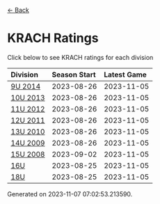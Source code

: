 [<- Back](../readme.md)
# KRACH Ratings
Click below to see KRACH ratings for each division

| Division | Season Start | Latest Game |
| :-- | :-- | :-- |
| [9U 2014](9U-2014-ratings.md) | 2023-08-26 | 2023-11-05 |
| [10U 2013](10U-2013-ratings.md) | 2023-08-26 | 2023-11-05 |
| [11U 2012](11U-2012-ratings.md) | 2023-08-26 | 2023-11-05 |
| [12U 2011](12U-2011-ratings.md) | 2023-08-26 | 2023-11-05 |
| [13U 2010](13U-2010-ratings.md) | 2023-08-26 | 2023-11-05 |
| [14U 2009](14U-2009-ratings.md) | 2023-08-26 | 2023-11-05 |
| [15U 2008](15U-2008-ratings.md) | 2023-09-02 | 2023-11-05 |
| [16U](16U-ratings.md) | 2023-08-25 | 2023-11-05 |
| [18U](18U-ratings.md) | 2023-08-25 | 2023-11-05 |

Generated on 2023-11-07 07:02:53.213590.
